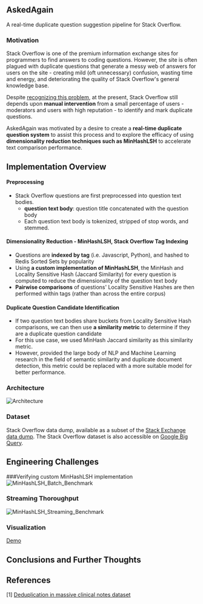 ## AskedAgain
A real-time duplicate question suggestion pipeline for Stack Overflow.

### Motivation
Stack Overflow is one of the premium information exchange sites for programmers to find answers to coding questions. However, the site is often plagued with duplicate questions that generate a messy web of answers for users on the site - creating mild (oft unnecessary) confusion, wasting time and energy, and deteriorating the quality of Stack Overflow's general knowledge base. 

Despite [recognizing this problem](https://stackoverflow.blog/2009/04/29/handling-duplicate-questions/), at the present, Stack Overflow still depends upon **manual intervention** from a small percentage of users - moderators and users with high reputation - to identify and mark duplicate questions.

AskedAgain was motivated by a desire to create a **real-time duplicate question system** to assist this process and to explore the efficacy of using **dimensionality reduction techniques such as MinHashLSH** to accelerate text comparison performance.
 

## Implementation Overview
#### Preprocessing
* Stack Overflow questions are first preprocessed into question text bodies. 
	*  **question text body**: question title concatenated with the question body
	*  Each question text body is tokenized, stripped of stop words, and stemmed. 

#### Dimensionality Reduction - MinHashLSH, Stack Overflow Tag Indexing
* Questions are **indexed by tag** (i.e. Javascript, Python), and hashed to Redis Sorted Sets by popularity
* Using **a custom implementation of MinHashLSH**, the MinHash and Locality Sensitive Hash (Jaccard Similarity) for every question is computed to reduce the dimensionality of the question text body
* **Pairwise comparisons** of questions' Locality Sensitive Hashes are then performed within tags (rather than across the entire corpus)

#### Duplicate Question Candidate Identification
* If two question text bodies share buckets from Locality Sensitive Hash comparisons, we can then use **a similarity metric** to determine if they are a duplicate question candidate
* For this use case, we used MinHash Jaccard similarity as this similarity metric. 
* However, provided the large body of NLP and Machine Learning research in the field of semantic similarity and duplicate document detection, this metric could be replaced with a more suitable model for better performance. 


### Architecture
![Architecture](https://raw.github.com/kellielu/askedagain/master/imgs/Architecture.jpg)
### Dataset
Stack Overflow data dump, available as a subset of the [Stack Exchange data dump](https://archive.org/details/stackexchange). 
The Stack Overflow dataset is also accessible on [Google Big Query](https://cloud.google.com/bigquery/public-data/stackoverflow).

## Engineering Challenges
###Verifying custom MinHashLSH implementation
![MinHashLSH_Batch_Benchmark](https://raw.github.com/kellielu/askedagain/master/imgs/MinHashLSH_Batch_Benchmark.jpg)

### Streaming Thoroughput
![MinHashLSH_Streaming_Benchmark](https://raw.github.com/kellielu/askedagain/master/imgs/MinHashLSH_Streaming_Benchmark.jpg)

### Visualization
[Demo](https://youtube.com)

## Conclusions and Further Thoughts


## References
[1] [Deduplication in massive clinical notes dataset](https://arxiv.org/pdf/1704.05617.pdf)